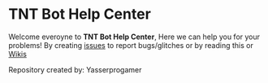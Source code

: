 # TNT Bot Help Center
Welcome everoyne to __**TNT Bot Help Center**__, Here we can help you for your problems! By creating [issues](https://github.com/yasserprogamer/TNTBot-HelpCenter/issues) to report bugs/glitches or by reading this or [Wikis](https://github.com/yasserprogamer/TNTBot-HelpCenter/wiki)

Repository created by: Yasserprogamer
